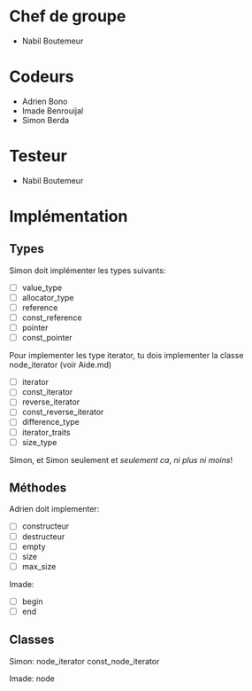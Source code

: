 Chef de groupe
==============

- Nabil Boutemeur

Codeurs
=======

- Adrien Bono
- Imade Benrouijal
- Simon Berda

Testeur
=======

- Nabil Boutemeur

Implémentation
==============

## Types ##

Simon doit implémenter les types suivants:

- [ ] value_type
- [ ] allocator_type
- [ ] reference
- [ ] const_reference
- [ ] pointer	
- [ ] const_pointer

Pour implementer les type iterator, tu dois implementer la classe node_iterator (voir Aide.md)
- [ ] iterator
- [ ] const_iterator
- [ ] reverse_iterator
- [ ] const_reverse_iterator
- [ ] difference_type
- [ ] iterator_traits
- [ ] size_type

Simon, et Simon seulement et *seulement ca*, _ni plus ni moins_!


## Méthodes ##

Adrien doit implementer:

- [ ] constructeur
- [ ] destructeur
- [ ] empty
- [ ] size
- [ ] max_size

Imade:

- [ ] begin
- [ ] end

## Classes ##

Simon:
node_iterator
const_node_iterator

Imade:
node

